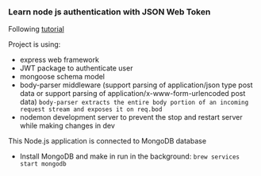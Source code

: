 ### Learn node js authentication with JSON Web Token
Following [tutorial](https://appdividend.com/2018/02/07/node-js-jwt-authentication-tutorial-scratch/)

Project is using:
 - express web framework
 - JWT package to authenticate user
 - mongoose schema model
 - body-parser middleware (support parsing of application/json type post data or support parsing of application/x-www-form-urlencoded post data)
 `body-parser extracts the entire body portion of an incoming request stream and exposes it on req.bod`
 - nodemon development server to prevent the stop and restart server while making changes in dev
 
 This Node.js application is connected to MongoDB database
  - Install MongoDB and make in run in the background:
    `brew services start mongodb`
